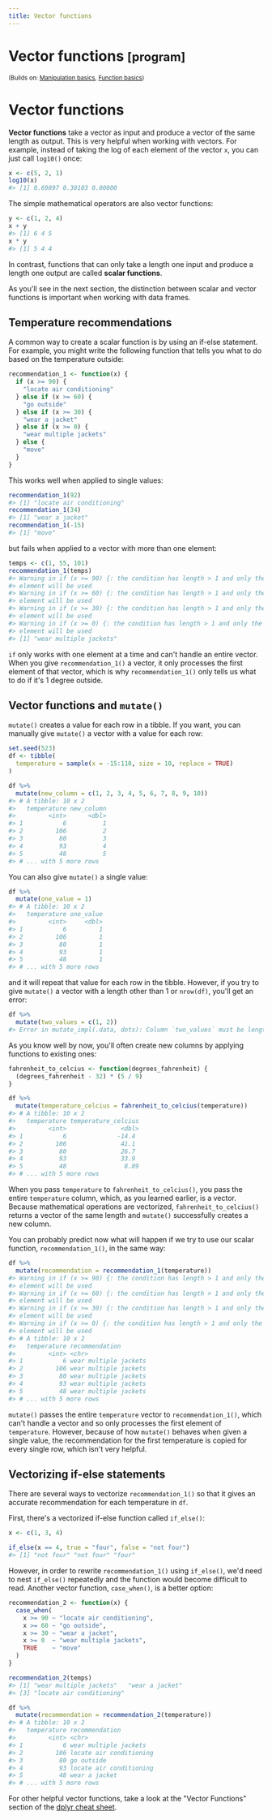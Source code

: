 ```yaml
---
title: Vector functions
---
```


<!-- Generated automatically from vector-functions.yml. Do not edit by hand -->

# Vector functions <small class='program'>[program]</small>
<small>(Builds on: [Manipulation basics](manip-basics.md), [Function basics](function-basics.md))</small>


Vector functions
================

**Vector functions** take a vector as input and produce a vector of the same length as output. This is very helpful when working with vectors. For example, instead of taking the log of each element of the vector `x`, you can just call `log10()` once:

``` r
x <- c(5, 2, 1)
log10(x)
#> [1] 0.69897 0.30103 0.00000
```

The simple mathematical operators are also vector functions:

``` r
y <- c(1, 2, 4)
x + y
#> [1] 6 4 5
x * y
#> [1] 5 4 4
```

In contrast, functions that can only take a length one input and produce a length one output are called **scalar functions**.

As you'll see in the next section, the distinction between scalar and vector functions is important when working with data frames.

Temperature recommendations
---------------------------

A common way to create a scalar function is by using an if-else statement. For example, you might write the following function that tells you what to do based on the temperature outside:

``` r
recommendation_1 <- function(x) {
  if (x >= 90) {
    "locate air conditioning"
  } else if (x >= 60) {
    "go outside"
  } else if (x >= 30) {
    "wear a jacket"
  } else if (x >= 0) {
    "wear multiple jackets"
  } else {
    "move"
  }
}
```

This works well when applied to single values:

``` r
recommendation_1(92)
#> [1] "locate air conditioning"
recommendation_1(34)
#> [1] "wear a jacket"
recommendation_1(-15)
#> [1] "move"
```

but fails when applied to a vector with more than one element:

``` r
temps <- c(1, 55, 101)
recommendation_1(temps)
#> Warning in if (x >= 90) {: the condition has length > 1 and only the first
#> element will be used
#> Warning in if (x >= 60) {: the condition has length > 1 and only the first
#> element will be used
#> Warning in if (x >= 30) {: the condition has length > 1 and only the first
#> element will be used
#> Warning in if (x >= 0) {: the condition has length > 1 and only the first
#> element will be used
#> [1] "wear multiple jackets"
```

`if` only works with one element at a time and can't handle an entire vector. When you give `recommendation_1()` a vector, it only processes the first element of that vector, which is why `recommendation_1()` only tells us what to do if it's 1 degree outside.

Vector functions and `mutate()`
-------------------------------

`mutate()` creates a value for each row in a tibble. If you want, you can manually give `mutate()` a vector with a value for each row:

``` r
set.seed(523)
df <- tibble(
  temperature = sample(x = -15:110, size = 10, replace = TRUE)
)

df %>% 
  mutate(new_column = c(1, 2, 3, 4, 5, 6, 7, 8, 9, 10))
#> # A tibble: 10 x 2
#>   temperature new_column
#>         <int>      <dbl>
#> 1           6          1
#> 2         106          2
#> 3          80          3
#> 4          93          4
#> 5          48          5
#> # ... with 5 more rows
```

You can also give `mutate()` a single value:

``` r
df %>% 
  mutate(one_value = 1)
#> # A tibble: 10 x 2
#>   temperature one_value
#>         <int>     <dbl>
#> 1           6         1
#> 2         106         1
#> 3          80         1
#> 4          93         1
#> 5          48         1
#> # ... with 5 more rows
```

and it will repeat that value for each row in the tibble. However, if you try to give `mutate()` a vector with a length other than 1 or `nrow(df)`, you'll get an error:

``` r
df %>% 
  mutate(two_values = c(1, 2))
#> Error in mutate_impl(.data, dots): Column `two_values` must be length 10 (the number of rows) or one, not 2
```

As you know well by now, you'll often create new columns by applying functions to existing ones:

``` r
fahrenheit_to_celcius <- function(degrees_fahrenheit) {
  (degrees_fahrenheit - 32) * (5 / 9)
}

df %>% 
  mutate(temperature_celcius = fahrenheit_to_celcius(temperature))
#> # A tibble: 10 x 2
#>   temperature temperature_celcius
#>         <int>               <dbl>
#> 1           6              -14.4 
#> 2         106               41.1 
#> 3          80               26.7 
#> 4          93               33.9 
#> 5          48                8.89
#> # ... with 5 more rows
```

When you pass `temperature` to `fahrenheit_to_celcius()`, you pass the entire `temperature` column, which, as you learned earlier, is a vector. Because mathematical operations are vectorized, `fahrenheit_to_celcius()` returns a vector of the same length and `mutate()` successfully creates a new column.

You can probably predict now what will happen if we try to use our scalar function, `recommendation_1()`, in the same way:

``` r
df %>% 
  mutate(recommendation = recommendation_1(temperature))
#> Warning in if (x >= 90) {: the condition has length > 1 and only the first
#> element will be used
#> Warning in if (x >= 60) {: the condition has length > 1 and only the first
#> element will be used
#> Warning in if (x >= 30) {: the condition has length > 1 and only the first
#> element will be used
#> Warning in if (x >= 0) {: the condition has length > 1 and only the first
#> element will be used
#> # A tibble: 10 x 2
#>   temperature recommendation       
#>         <int> <chr>                
#> 1           6 wear multiple jackets
#> 2         106 wear multiple jackets
#> 3          80 wear multiple jackets
#> 4          93 wear multiple jackets
#> 5          48 wear multiple jackets
#> # ... with 5 more rows
```

`mutate()` passes the entire `temperature` vector to `recommendation_1()`, which can't handle a vector and so only processes the first element of `temperature`. However, because of how `mutate()` behaves when given a single value, the recommendation for the first temperature is copied for every single row, which isn't very helpful.

Vectorizing if-else statements
------------------------------

There are several ways to vectorize `recommendation_1()` so that it gives an accurate recommendation for each temperature in `df`.

First, there's a vectorized if-else function called `if_else()`:

``` r
x <- c(1, 3, 4)

if_else(x == 4, true = "four", false = "not four")
#> [1] "not four" "not four" "four"
```

However, in order to rewrite `recommendation_1()` using `if_else()`, we'd need to nest `if_else()` repeatedly and the function would become difficult to read. Another vector function, `case_when()`, is a better option:

``` r
recommendation_2 <- function(x) {
  case_when(
    x >= 90 ~ "locate air conditioning",
    x >= 60 ~ "go outside",
    x >= 30 ~ "wear a jacket",
    x >= 0  ~ "wear multiple jackets",
    TRUE    ~ "move"
  )
}

recommendation_2(temps)
#> [1] "wear multiple jackets"   "wear a jacket"          
#> [3] "locate air conditioning"

df %>% 
  mutate(recommendation = recommendation_2(temperature))
#> # A tibble: 10 x 2
#>   temperature recommendation         
#>         <int> <chr>                  
#> 1           6 wear multiple jackets  
#> 2         106 locate air conditioning
#> 3          80 go outside             
#> 4          93 locate air conditioning
#> 5          48 wear a jacket          
#> # ... with 5 more rows
```

For other helpful vector functions, take a look at the "Vector Functions" section of the [dplyr cheat sheet](https://github.com/rstudio/cheatsheets/raw/master/data-transformation.pdf).

